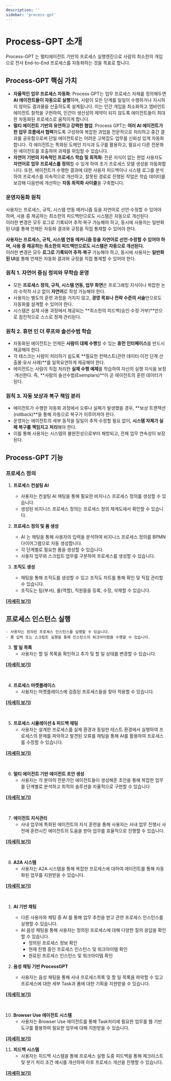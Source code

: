 ```yaml
---
description: ''
sidebar: 'process-gpt'
---
```

# Process-GPT 소개

Process-GPT 는 멀티에이전트 기반의 프로세스 실행엔진으로 사람의 최소한의 개입으로 전사 End-to-End 프로세스를 자동화하는 것을 목표로 합니다.

## Process-GPT 핵심 가치

*   **자율적인 업무 프로세스 자동화**: Process GPT는 업무 프로세스 자체를 정의해두면 **AI 에이전트들이 자동으로 실행**하며, 사람이 모든 단계를 일일이 수행하거나 지시하지 않아도 결과물을 산출하도록 설계됩니다. 이는 인간 개입을 최소화하고 앰비언트 에이전트 철학을 구현하여, 인간이 생산성의 제약이 되지 않도록 에이전트들이 최대한 자동화된 프로세스로 움직이게 합니다.
*   **멀티 에이전트 기반의 유연하고 강력한 협업**: Process GPT는 **여러 AI 에이전트가 한 업무 흐름에서 협력**하도록 구성하여 복잡한 과업을 전문적으로 처리하고 중간 결과를 공유함으로써 단일 에이전트로는 어려운 고복잡도 업무를 신뢰성 있게 자동화합니다. 각 에이전트는 특화된 도메인 지식과 도구를 활용하고, 필요시 다른 전문화된 에이전트를 호출하여 과제를 위임할 수 있습니다.
*   **자연어 기반의 지속적인 프로세스 학습 및 최적화**: 전문 지식이 없는 현업 사용자도 **자연어로 업무 프로세스를 정의**할 수 있게 하여 초기 프로세스 모델 생성을 자동화합니다. 또한, 에이전트가 수행한 결과에 대한 사용자 피드백이나 시스템 로그를 분석하여 프로세스를 지속적으로 개선하고, 잘못된 경로로 진행된 작업은 학습 데이터를 보강해 다음번에 개선하는 **자동 최적화 사이클**을 구축합니다.

### 운영자동화 원칙
사용자는 프로세스, 규칙, 시스템 연동 메커니즘 등을 자연어로 선언·수정할 수 있어야 하며, 사용 중 제공하는 최소한의 피드백만으로도 시스템은 자동으로 개선된다.  
이러한 변경은 모두 로그로 기록되어 추적·복구 가능해야 하고, 동시에 사용자는 일반화된 UI를 통해 언제든 자동화 결과와 규정을 직접 통제할 수 있어야 한다.  

**사용자는 프로세스, 규칙, 시스템 연동 메커니즘 등을 자연어로 선언·수정할 수 있어야 하며, 사용 중 제공하는 최소한의 피드백만으로도 시스템은 자동으로 개선된다.**  
이러한 변경은 모두 **로그로 기록되어 추적·복구** 가능해야 하고, 동시에 사용자는 **일반화된 UI**를 통해 언제든 자동화 결과와 규정을 직접 통제할 수 있어야 한다.  

### 원칙 1. **자연어 중심 정의와 무학습 운영**  
- 모든 **프로세스 정의, 규칙, 시스템 연동, 업무 화면**은 프로그래밍 지식이나 복잡한 논리·수학적 사고 없이 **자연어**로 작성 가능해야 한다.  
- 사용자는 별도의 훈련 과정을 거치지 않고, **경영 목표나 전략 수준의 서술**만으로도 자동화를 설계할 수 있어야 한다.  
- 시스템은 실제 사용 과정에서 제공되는 **최소한의 피드백(승인·수정·거부)**만으로 점진적으로 스스로 정제·관리된다.  

### 원칙 2. **휴먼 인 더 루프와 솔선수범 학습**  
- 자동화된 에이전트는 언제든 **사람이 대체 수행**할 수 있는 **휴먼 인터페이스**를 반드시 제공해야 한다.  
- 각 태스크는 사람이 처리하기 쉽도록 **필요한 컨텍스트(관련 데이터·이전 단계 산출물·유사 사례)**를 일목요연하게 제공해야 한다.  
- 에이전트는 사람이 직접 처리한 **실제 수행 예제**를 학습하여 자신의 실행 지식을 보정·개선한다. 즉, **사람의 솔선수범(Exemplars)**이 곧 에이전트의 훈련 데이터가 된다.  

### 원칙 3. **자동 보상과 복구 책임 분리**  
- 에이전트가 수행한 자동화 과정에서 오류나 실패가 발생했을 경우, **보상 트랜잭션(rollback)**을 통해 자동으로 복구가 이루어져야 한다.  
- 운영자는 에이전트의 세부 동작을 일일이 추적·수정할 필요 없이, **시스템 자체가 실패 복구를 책임지고 처리**해야 한다.  
- 이를 통해 사용자는 시스템의 불완전성으로부터 해방되고, 전체 업무 연속성이 보장된다.  

## Process-GPT 기능

### 프로세스 정의

1. **프로세스 컨설팅 AI**

    - 사용자는 컨설팅 AI 채팅을 통해 필요한 비지니스 프로세스 정의를 생성할 수 있습니다.
    - 생성된 비지니스 프로세스 정의는 프로세스 정의 체계도에서 확인할 수 있습니다.

2. **프로세스 정의 및 폼 생성**

    - AI 는 채팅을 통해 사용자의 입력을 분석하여 비지니스 프로세스 정의를 BPMN 다이어그램으로 자동 생성합니다.  
    - 각 단계별로 필요한 폼을 생성할 수 있습니다.
    - 사용자 업무와 스크립트 업무를 구분하여 프로세스를 생성할 수 있습니다.

3. **조직도 생성**

    - 채팅을 통해 조직도를 생성할 수 있고 조직도 차트를 통해 확인 및 직접 관리할 수 있습니다.
    - 조직도는 팀(부서), 롤(역할), 직원들을 등록, 수정, 삭제할 수 있습니다.

[**[자세히 보기]**](admin-guide)


## **프로세스 인스턴스 실행**
    - 사용자는 정의된 프로세스 인스턴스를 실행할 수 있습니다.
    - 폼 입력 또는 스크립트 실행을 통해 인스턴스의 워크아이템을 수행할 수 있습니다.

3. **할 일 목록**
    - 사용자는 할 일 목록을 확인하고 추가 및 할 일 상태를 변경할 수 있습니다.

[**[자세히 보기]**](user-guide)

<br>

4. **프로세스 마켓플레이스**
    - 사용자는 마켓플레이스에 검증된 프로세스들을 찾아 적용할 수 있습니다. 
    
[**[자세히 보기]**](process-marketplace)

<br>

5. **프로세스 시뮬레이션 & 피드백 채팅**
    - 사용자는 설계한 프로세스를 실제 환경과 동일한 테스트 환경에서 실행하여 프로세스의 문제를 파악하고 발견된 오류를 채팅을 통해 AI를 활용하여 프로세스를 수정할 수 있습니다.

[**[자세히 보기]**](simulation)

<br>

6. **멀티 에이전트 기반 에이전트 초안 생성**
    - 사용자는 각 분야의 전문가인 에이전트들이 생성해준 초안을 통해 복잡한 업무를 단계별로 분석하고 최적의 솔루션을 자율적으로 구현할 수 있습니다

[**[자세히 보기]**](multi-agent)

<br>

7. **에이전트 지식관리**
    - 사내 업무에 특화된 에이전트의 지식 훈련을 통해 사용자는 사내 업무 진행시 사전에 훈련시킨 에이전트의 도움을 받아 업무를 효율적으로 진행할 수 있습니다.

[**[자세히 보기]**](agent-knowledge)

<br>

8. **A2A 시스템**
    - 사용자는 A2A 시스템을 통해 복잡한 프로세스에 대하여 에이전트를 통해 자동화된 업무를 지원받을 수 있습니다.

[**[자세히 보기]**](a2a-system)

<br>

1. **AI 기반 채팅**
    - 다른 사용자와 채팅 중 AI 를 통해 업무 추천을 받고 관련 프로세스 인스턴스를 실행할 수 있습니다.
    - AI 음성 채팅을 통해 사용자는 정의된 프로세스에 대해 다양한 질의 응답을 확인할 수 있습니다.
        - 정의된 프로세스 정보 확인
        - 현재 진행 중인 프로세스 인스턴스 및 워크아이템 확인
        - 완료된 프로세스 인스턴스 및 워크아이템 확인


9. **음성 채팅 기반 ProcessGPT**
    - 사용자는 음성 채팅을 통해 사내 프로세스목록 및 할 일 목록을 파악할 수 있고 프로세스에 대한 세부 Task과 폼에 대한 기획을 지원받을 수 있습니다.

[**[자세히 보기]**](voice-chat)

<br>

10. **Browser Use 에이전트 시스템**
    - 사용자는 Browser Use 에이전트를 통해 Task처리에 필요한 업무를 웹 기반 도구를 활용하여 필요한 업무에 대해 지원받을 수 있습니다.

[**[자세히 보기]**](browser-use)

11. **피드백 시스템**
    - 사용자는 피드백 시스템을 통해 프로세스 실행 도중 피드백을 통해 체크리스트 및 분기 처리 조건 예시를 개선하여 이후 프로세스 개선을 진행할 수 있습니다.

[**[자세히 보기]**](feedback-system)
